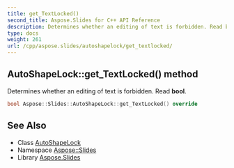 ```yaml
---
title: get_TextLocked()
second_title: Aspose.Slides for C++ API Reference
description: Determines whether an editing of text is forbidden. Read bool.
type: docs
weight: 261
url: /cpp/aspose.slides/autoshapelock/get_textlocked/
---
```

## AutoShapeLock::get_TextLocked() method


Determines whether an editing of text is forbidden. Read **bool**.

```cpp
bool Aspose::Slides::AutoShapeLock::get_TextLocked() override
```

## See Also

* Class [AutoShapeLock](./)
* Namespace [Aspose::Slides](../)
* Library [Aspose.Slides](../../)